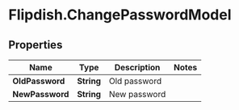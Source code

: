 # Flipdish.ChangePasswordModel

## Properties
Name | Type | Description | Notes
------------ | ------------- | ------------- | -------------
**OldPassword** | **String** | Old password | 
**NewPassword** | **String** | New password | 



